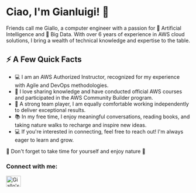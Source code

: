 <h1>Ciao, I'm Gianluigi! 👋</h1>

<p>
Friends call me Giallo, a computer engineer with a passion for 🤖 Artificial Intelligence and 💾 Big Data. With over 6 years of experience in AWS cloud solutions, I bring a wealth of technical knowledge and expertise to the table.
</p>

<h2> ⚡️ A Few Quick Facts</h2>

<ul>
  <li>💻 I am an AWS Authorized Instructor, recognized for my experience with Agile and DevOps methodologies.</li>
  <li>💬 I love sharing knowledge and have conducted official AWS courses and participated in the AWS Community Builder program.</li>
  <li>🤝 A strong team player, I am equally comfortable working independently to deliver exceptional results.</li>
  <li>📚 In my free time, I enjoy meaningful conversations, reading books, and taking nature walks to recharge and inspire new ideas.</li>
  <li>💻 If you're interested in connecting, feel free to reach out! I'm always eager to learn and grow.</code></li>
</ul>
  
<p>🌳 Don't forget to take time for yourself and enjoy nature 🌳</p>

<h3>Connect with me:</h3>

<a href="https://www.linkedin.com/in/mucciolo91/" target="blank">
  <img 
    src="https://raw.githubusercontent.com/rahuldkjain/github-profile-readme-generator/master/src/images/icons/Social/linked-in-alt.svg"
    alt="Giallo's LinkedIn" 
    height="30"
    width="40"
  />
</a>
